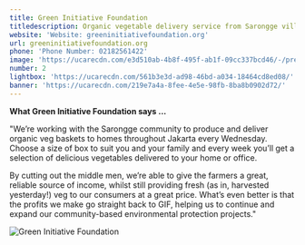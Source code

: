 ```yaml
---
title: Green Initiative Foundation
titledescription: Organic vegetable delivery service from Sarongge village
website: 'Website: greeninitiativefoundation.org'
url: greeninitiativefoundation.org
phone: 'Phone Number: 02182561422'
image: 'https://ucarecdn.com/e3d510ab-4b8f-495f-ab1f-09cc337bcd46/-/preview/'
number: 2
lightbox: 'https://ucarecdn.com/561b3e3d-ad98-46bd-a034-18464cd8ed08/'
banner: 'https://ucarecdn.com/219e7a4a-8fee-4e5e-98fb-8ba8b0902d72/'
---
```

**What Green Initiative Foundation says ...**

"We’re working with the Sarongge community to produce and deliver organic veg baskets to homes throughout Jakarta every Wednesday. Choose a size of box to suit you and your family and every week you’ll get a selection of delicious vegetables delivered to your home or office.

By cutting out the middle men, we’re able to give the farmers a great, reliable source of income, whilst still providing fresh (as in, harvested yesterday!) veg to our consumers at a great price. What’s even better is that the profits we make go straight back to GIF, helping us to continue and expand our community-based environmental protection projects."

![Green Initiative Foundation](https://ucarecdn.com/c069a2f2-fcba-491e-887b-5a625fbfaaf0/ "Green Initiative Foundation")
